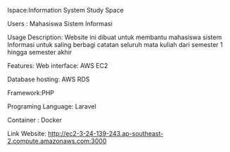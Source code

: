 Ispace:Information System Study Space

Users : 
Mahasiswa Sistem Informasi

Usage Description: 
Website ini dibuat untuk membantu mahasiswa sistem Informasi untuk saling berbagi catatan seluruh mata kuliah dari semester 1 hingga semester akhir

Features:
Web interface: AWS EC2

Database hosting: AWS RDS

Framework:PHP

Programing Language: Laravel

Container : Docker

Link Website: 
http://ec2-3-24-139-243.ap-southeast-2.compute.amazonaws.com:3000
